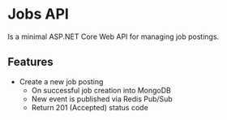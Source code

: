 # Jobs API

Is a minimal ASP.NET Core Web API for managing job postings.

## Features

- Create a new job posting
  - On successful job creation into MongoDB
  - New event is published via Redis Pub/Sub
  - Return 201 (Accepted) status code

